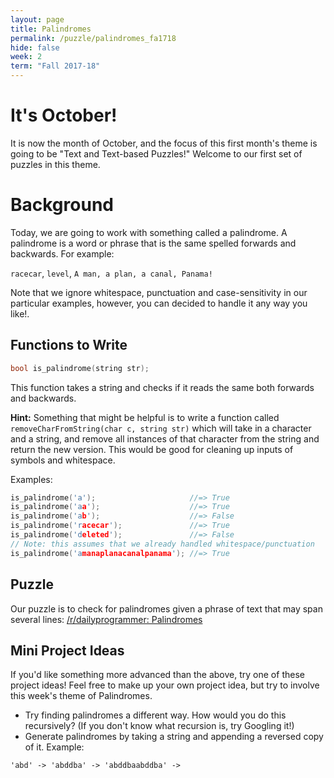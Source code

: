 ```yaml
---
layout: page
title: Palindromes
permalink: /puzzle/palindromes_fa1718
hide: false
week: 2
term: "Fall 2017-18"
---
```

# It's October!
It is now the month of October, and the focus of this first month's theme is going to be "Text and Text-based Puzzles!" Welcome to our first set of puzzles in this theme.

# Background
Today, we are going to work with something called a palindrome. A palindrome is a word or phrase that is the same spelled forwards and backwards. For example:

`racecar`, `level`, `A man, a plan, a canal, Panama!`

Note that we ignore whitespace, punctuation and case-sensitivity in our particular examples, however, you can decided to handle it any way you like!.

## Functions to Write

```c++
bool is_palindrome(string str);
```

This function takes a string and checks if it reads the same both forwards and backwards.

**Hint:** Something that might be helpful is to write a function called `removeCharFromString(char c, string str)` which will take in a character and a string, and remove all instances of that character from the string and return the new version. This would be good for cleaning up inputs of symbols and whitespace.

Examples:

```c++
is_palindrome('a');                     //=> True
is_palindrome('aa');                    //=> True
is_palindrome('ab');                    //=> False
is_palindrome('racecar');               //=> True
is_palindrome('deleted');               //=> False
// Note: this assumes that we already handled whitespace/punctuation
is_palindrome('amanaplanacanalpanama'); //=> True
```

## Puzzle

Our puzzle is to check for palindromes given a phrase of text that may span
several lines: [/r/dailyprogrammer: Palindromes](https://www.reddit.com/r/dailyprogrammer/comments/3kx6oh/20150914_challenge_232_easy_palindromes/)

## Mini Project Ideas

If you'd like something more advanced than the above, try one of these project ideas! Feel free to make up your own project idea, but try to involve this week's theme of Palindromes.

* Try finding palindromes a different way. How would you do this recursively? (If you don't know what recursion is, try Googling it!)
* Generate palindromes by taking a string and appending a reversed copy of it. Example:

```
'abd' -> 'abddba' -> 'abddbaabddba' ->
```
